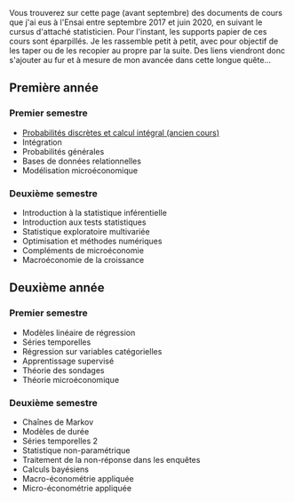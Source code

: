Vous trouverez sur cette page (avant septembre) des documents de cours que j'ai eus à l'Ensai entre septembre 2017 et juin 2020, en suivant le cursus d'attaché statisticien. Pour l'instant, les supports papier de ces cours sont éparpillés. Je les rassemble petit à petit, avec pour objectif de les taper ou de les recopier au propre par la suite. Des liens viendront donc s'ajouter au fur et à mesure de mon avancée dans cette longue quête…


## Première année

### Premier semestre
- [Probabilités discrètes et calcul intégral (ancien cours)](https://blor-study.github.io/Ensai/poly_stat1ies2014-2015.pdf)
- Intégration
- Probabilités générales
- Bases de données relationnelles
- Modélisation microéconomique

### Deuxième semestre
- Introduction à la statistique inférentielle
- Introduction aux tests statistiques
- Statistique exploratoire multivariée
- Optimisation et méthodes numériques
- Compléments de microéconomie
- Macroéconomie de la croissance


## Deuxième année

### Premier semestre
- Modèles linéaire de régression
- Séries temporelles
- Régression sur variables catégorielles
- Apprentissage supervisé
- Théorie des sondages
- Théorie microéconomique

### Deuxième semestre
- Chaînes de Markov
- Modèles de durée
- Séries temporelles 2
- Statistique non-paramétrique
- Traitement de la non-réponse dans les enquêtes
- Calculs bayésiens
- Macro-économétrie appliquée
- Micro-économétrie appliquée
